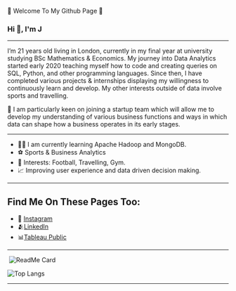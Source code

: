 💫 Welcome To My Github Page 💫


### Hi 👋, I'm J
---

I’m 21 years old living in London, currently in my final year at university studying BSc Mathematics & Economics. My journey into Data Analytics started early 2020 teaching myself how to code and creating queries on SQL, Python, and other programming languages. Since then, I have completed various projects & internships displaying my willingness to continuously learn and develop. My other interests outside of data involve sports and travelling.

🔑 I am particularly keen on joining a startup team which will allow me to develop my understanding of various business functions and ways in which data can shape how a business operates in its early stages. 

---


- 👨‍💻 I am currently learning Apache Hadoop and MongoDB.
- ⚽️ Sports & Business Analytics 
- 🦓 Interests: Football, Travelling, Gym.
- 📈 Improving user experience and data driven decision making.

---
## Find Me On These Pages Too:
<ul>
<li><g-emoji class="g-emoji" alis="iphone" fallback-src="https://github.githubassets.com/images/icons/emoji/unicode/1f4f1.png">📱</g-emoji> <a
href="https://www.instagram.com/jm9.codes/">Instagram</a> </li>                                                                                                                                                                                                                                                                                                                                                                                                                                       
<li><g-emoji class="g-emoji" alis="collaboration" fallback-src="https://github.githubassets.com/images/icons/emoji/unicode/1f4ca.png">🫂</g-emoji><a href="https://www.linkedin.com/in/jovan-mann/">LinkedIn</a> </li>
  
  
<li><g-emoji class="g-emoji" alis="bar_chart" fallback-src="https://github.githubassets.com/images/icons/emoji/unicode/1f4ca.png">📊</g-emoji><a href="https://public.tableau.com/app/profile/jovanmann">Tableau Public</a> </li>  

</ul>

---

![<Title for your card>](https://github-readme-stats.vercel.app/api?username=JovanMann&show_icons=true&theme=radical)
  ![ReadMe Card](https://github-readme-stats.vercel.app/api/?username=JovanMann)
  
  ![Top Langs](https://github-readme-stats.vercel.app/api/top-langs/?username=JovanMann)

---

 



